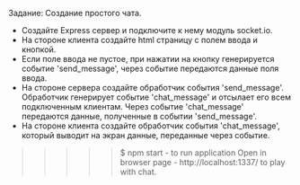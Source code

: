  Задание:
Создание простого чата.

* Создайте Express сервер и подключите к нему модуль socket.io.
* На стороне клиента создайте html страницу с полем ввода и кнопкой.
* Если поле ввода не пустое, при нажатии на кнопку генерируется событие 'send_message',
 через событие передаются данные поля ввода.
* На стороне сервера создайте обработчик события 'send_message'. Обработчик генерирует событие
'chat_message' и отсылает его всем подключенным клиентам. Через событие 'chat_message' передаются данные, полученные в событии 'send_message'.
* На стороне клиента создайте обработчик события 'chat_message', который выводит на экран данные,
переданные через событие.


>>>>> $ npm start  -  to run application
>>>>> Open in browser page - http://localhost:1337/ to play with chat.